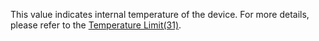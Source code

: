 This value indicates internal temperature of the device. For more details, please refer to the [Temperature Limit(31)].

[Temperature Limit(31)]: #temperature-limit31

